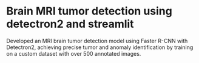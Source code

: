 # Brain MRI tumor detection using detectron2 and streamlit
 Developed an MRI brain tumor detection model using Faster R-CNN with Detectron2, achieving precise tumor and anomaly identification by training on a custom dataset with over 500 annotated images.
